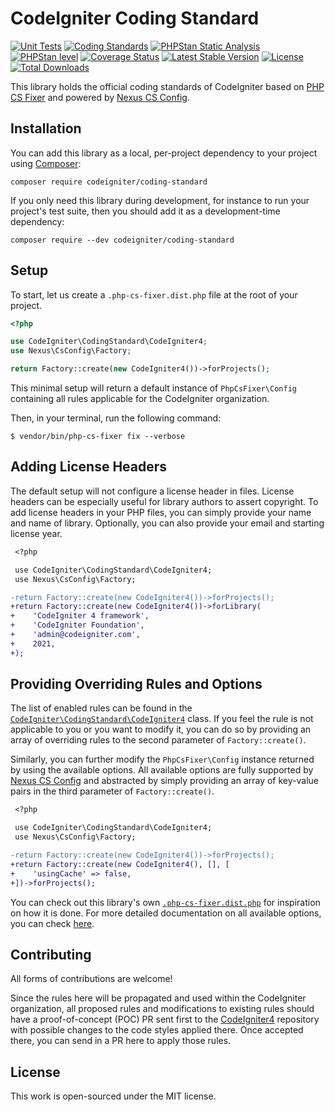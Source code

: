 # CodeIgniter Coding Standard

[![Unit Tests](https://github.com/CodeIgniter/coding-standard/actions/workflows/test-phpunit.yml/badge.svg)](https://github.com/CodeIgniter/coding-standard/actions/workflows/test-phpunit.yml)
[![Coding Standards](https://github.com/CodeIgniter/coding-standard/actions/workflows/test-coding-standards.yml/badge.svg)](https://github.com/CodeIgniter/coding-standard/actions/workflows/test-coding-standards.yml)
[![PHPStan Static Analysis](https://github.com/CodeIgniter/coding-standard/actions/workflows/test-phpstan.yml/badge.svg)](https://github.com/CodeIgniter/coding-standard/actions/workflows/test-phpstan.yml)
[![PHPStan level](https://img.shields.io/badge/PHPStan-max%20level-brightgreen)](phpstan.neon.dist)
[![Coverage Status](https://coveralls.io/repos/github/CodeIgniter/coding-standard/badge.svg?branch=develop)](https://coveralls.io/github/CodeIgniter/coding-standard?branch=develop)
[![Latest Stable Version](http://poser.pugx.org/codeigniter/coding-standard/v)](//packagist.org/packages/codeigniter/coding-standard)
[![License](https://img.shields.io/github/license/codeigniter/coding-standard)](LICENSE)
[![Total Downloads](http://poser.pugx.org/codeigniter/coding-standard/downloads)](//packagist.org/packages/codeigniter/coding-standard)

This library holds the official coding standards of CodeIgniter based
on [PHP CS Fixer][1] and powered by [Nexus CS Config][2].

## Installation

You can add this library as a local, per-project dependency to your project
using [Composer](https://getcomposer.org/):

    composer require codeigniter/coding-standard

If you only need this library during development, for instance to run your project's test suite,
then you should add it as a development-time dependency:

    composer require --dev codeigniter/coding-standard

## Setup

To start, let us create a `.php-cs-fixer.dist.php` file at the root of your project.

```php
<?php

use CodeIgniter\CodingStandard\CodeIgniter4;
use Nexus\CsConfig\Factory;

return Factory::create(new CodeIgniter4())->forProjects();

```

This minimal setup will return a default instance of `PhpCsFixer\Config` containing all rules applicable
for the CodeIgniter organization.

Then, in your terminal, run the following command:

```console
$ vendor/bin/php-cs-fixer fix --verbose
```

## Adding License Headers

The default setup will not configure a license header in files. License headers can be especially useful
for library authors to assert copyright. To add license headers in your PHP files, you can simply provide
your name and name of library. Optionally, you can also provide your email and starting license year.

```diff
 <?php

 use CodeIgniter\CodingStandard\CodeIgniter4;
 use Nexus\CsConfig\Factory;

-return Factory::create(new CodeIgniter4())->forProjects();
+return Factory::create(new CodeIgniter4())->forLibrary(
+    'CodeIgniter 4 framework',
+    'CodeIgniter Foundation',
+    'admin@codeigniter.com',
+    2021,
+);

```

## Providing Overriding Rules and Options

The list of enabled rules can be found in the [`CodeIgniter\CodingStandard\CodeIgniter4`][3] class. If you
feel the rule is not applicable to you or you want to modify it, you can do so by providing an array of
overriding rules to the second parameter of `Factory::create()`.

Similarly, you can further modify the `PhpCsFixer\Config` instance returned by using the available options.
All available options are fully supported by [Nexus CS Config][2] and abstracted by simply providing an
array of key-value pairs in the third parameter of `Factory::create()`.

```diff
 <?php

 use CodeIgniter\CodingStandard\CodeIgniter4;
 use Nexus\CsConfig\Factory;

-return Factory::create(new CodeIgniter4())->forProjects();
+return Factory::create(new CodeIgniter4(), [], [
+    'usingCache' => false,
+])->forProjects();

```

You can check out this library's own [`.php-cs-fixer.dist.php`][4] for inspiration on how it is done.
For more detailed documentation on all available options, you can check [here][2].

## Contributing

All forms of contributions are welcome!

Since the rules here will be propagated and used within the CodeIgniter organization, all proposed rules
and modifications to existing rules should have a proof-of-concept (POC) PR sent first to
the [CodeIgniter4][5] repository with possible changes to the code styles applied there. Once accepted
there, you can send in a PR here to apply those rules.

## License

This work is open-sourced under the MIT license.

[1]: https://github.com/FriendsOfPHP/PHP-CS-Fixer
[2]: https://github.com/NexusPHP/cs-config
[3]: src/CodeIgniter4.php
[4]: .php-cs-fixer.dist.php
[5]: https://github.com/codeigniter4/CodeIgniter4
